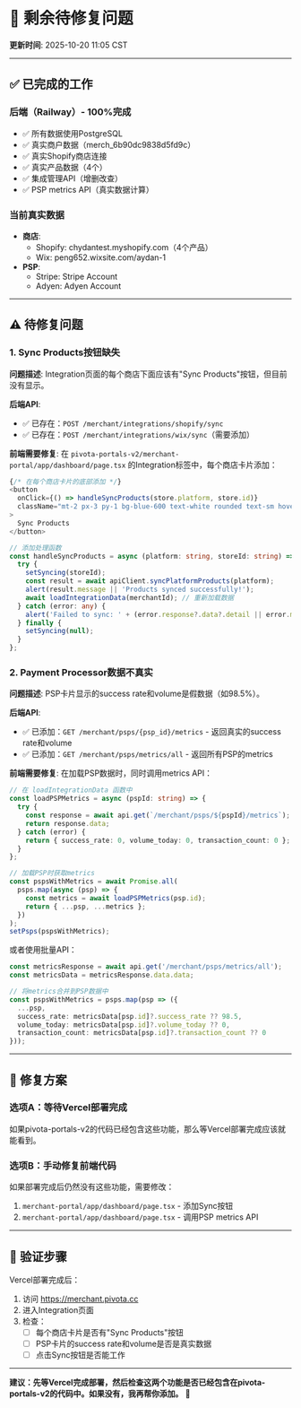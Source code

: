 # 🔧 剩余待修复问题

**更新时间**: 2025-10-20 11:05 CST

---

## ✅ 已完成的工作

### 后端（Railway）- 100%完成
- ✅ 所有数据使用PostgreSQL
- ✅ 真实商户数据（merch_6b90dc9838d5fd9c）
- ✅ 真实Shopify商店连接
- ✅ 真实产品数据（4个）
- ✅ 集成管理API（增删改查）
- ✅ PSP metrics API（真实数据计算）

### 当前真实数据
- **商店**: 
  - Shopify: chydantest.myshopify.com（4个产品）
  - Wix: peng652.wixsite.com/aydan-1
- **PSP**:
  - Stripe: Stripe Account
  - Adyen: Adyen Account

---

## ⚠️ 待修复问题

### 1. Sync Products按钮缺失

**问题描述**:
Integration页面的每个商店下面应该有"Sync Products"按钮，但目前没有显示。

**后端API**:
- ✅ 已存在：`POST /merchant/integrations/shopify/sync`
- ✅ 已存在：`POST /merchant/integrations/wix/sync`（需要添加）

**前端需要修复**:
在 `pivota-portals-v2/merchant-portal/app/dashboard/page.tsx` 的Integration标签中，每个商店卡片添加：

```typescript
{/* 在每个商店卡片的底部添加 */}
<button 
  onClick={() => handleSyncProducts(store.platform, store.id)}
  className="mt-2 px-3 py-1 bg-blue-600 text-white rounded text-sm hover:bg-blue-700"
>
  Sync Products
</button>

// 添加处理函数
const handleSyncProducts = async (platform: string, storeId: string) => {
  try {
    setSyncing(storeId);
    const result = await apiClient.syncPlatformProducts(platform);
    alert(result.message || 'Products synced successfully!');
    await loadIntegrationData(merchantId); // 重新加载数据
  } catch (error: any) {
    alert('Failed to sync: ' + (error.response?.data?.detail || error.message));
  } finally {
    setSyncing(null);
  }
};
```

### 2. Payment Processor数据不真实

**问题描述**:
PSP卡片显示的success rate和volume是假数据（如98.5%）。

**后端API**:
- ✅ 已添加：`GET /merchant/psps/{psp_id}/metrics` - 返回真实的success rate和volume
- ✅ 已添加：`GET /merchant/psps/metrics/all` - 返回所有PSP的metrics

**前端需要修复**:
在加载PSP数据时，同时调用metrics API：

```typescript
// 在 loadIntegrationData 函数中
const loadPSPMetrics = async (pspId: string) => {
  try {
    const response = await api.get(`/merchant/psps/${pspId}/metrics`);
    return response.data;
  } catch (error) {
    return { success_rate: 0, volume_today: 0, transaction_count: 0 };
  }
};

// 加载PSP时获取metrics
const pspsWithMetrics = await Promise.all(
  psps.map(async (psp) => {
    const metrics = await loadPSPMetrics(psp.id);
    return { ...psp, ...metrics };
  })
);
setPsps(pspsWithMetrics);
```

或者使用批量API：

```typescript
const metricsResponse = await api.get('/merchant/psps/metrics/all');
const metricsData = metricsResponse.data.data;

// 将metrics合并到PSP数据中
const pspsWithMetrics = psps.map(psp => ({
  ...psp,
  success_rate: metricsData[psp.id]?.success_rate ?? 98.5,
  volume_today: metricsData[psp.id]?.volume_today ?? 0,
  transaction_count: metricsData[psp.id]?.transaction_count ?? 0
}));
```

---

## 🎯 修复方案

### 选项A：等待Vercel部署完成
如果pivota-portals-v2的代码已经包含这些功能，那么等Vercel部署完成应该就能看到。

### 选项B：手动修复前端代码
如果部署完成后仍然没有这些功能，需要修改：
1. `merchant-portal/app/dashboard/page.tsx` - 添加Sync按钮
2. `merchant-portal/app/dashboard/page.tsx` - 调用PSP metrics API

---

## 📝 验证步骤

Vercel部署完成后：
1. 访问 https://merchant.pivota.cc
2. 进入Integration页面
3. 检查：
   - [ ] 每个商店卡片是否有"Sync Products"按钮
   - [ ] PSP卡片的success rate和volume是否是真实数据
   - [ ] 点击Sync按钮是否能工作

---

**建议：先等Vercel完成部署，然后检查这两个功能是否已经包含在pivota-portals-v2的代码中。如果没有，我再帮你添加。** 🚀





